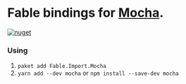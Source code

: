 Fable bindings for [Mocha](https://mochajs.org/).
=======
[![nuget](https://badge.fury.io/nu/Fable.Import.Mocha.svg)](https://badge.fury.io/nu/Fable.Import.Mocha)

### Using
1. `paket add Fable.Import.Mocha`
2. `yarn add --dev mocha` or `npm install --save-dev mocha`
